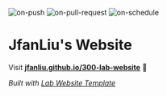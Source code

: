 
  ![on-push](../../actions/workflows/on-push.yaml/badge.svg)
  ![on-pull-request](../../actions/workflows/on-pull-request.yaml/badge.svg)
  ![on-schedule](../../actions/workflows/on-schedule.yaml/badge.svg)

  # JfanLiu's Website

  Visit **[jfanliu.github.io/300-lab-website](https://jfanliu.github.io/300-lab-website)** 🚀

  _Built with [Lab Website Template](https://greene-lab.gitbook.io/lab-website-template-docs)_
